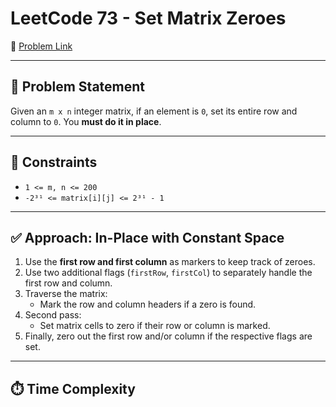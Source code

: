 # LeetCode 73 - Set Matrix Zeroes

🔗 [Problem Link](https://leetcode.com/problems/set-matrix-zeroes/)

---

## 🧠 Problem Statement

Given an `m x n` integer matrix, if an element is `0`, set its entire row and column to `0`. You **must do it in place**.

---

## 📌 Constraints

- `1 <= m, n <= 200`
- `-2³¹ <= matrix[i][j] <= 2³¹ - 1`

---

## ✅ Approach: In-Place with Constant Space

1. Use the **first row and first column** as markers to keep track of zeroes.
2. Use two additional flags (`firstRow`, `firstCol`) to separately handle the first row and column.
3. Traverse the matrix:
   - Mark the row and column headers if a zero is found.
4. Second pass:
   - Set matrix cells to zero if their row or column is marked.
5. Finally, zero out the first row and/or column if the respective flags are set.

---

## ⏱️ Time Complexity

